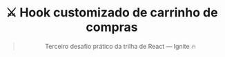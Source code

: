 <div align="center">
  <h1>⚔ Hook customizado de carrinho de compras</h1>

  > Terceiro desafio prático da trilha de React — Ignite 🔥
</div>

